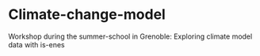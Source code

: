 # Climate-change-model
Workshop during the summer-school in Grenoble: Exploring climate model data with is-enes
